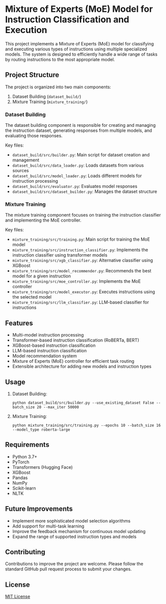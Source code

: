 # Mixture of Experts (MoE) Model for Instruction Classification and Execution

This project implements a Mixture of Experts (MoE) model for classifying and executing various types of instructions using multiple specialized models. The system is designed to efficiently handle a wide range of tasks by routing instructions to the most appropriate model.

## Project Structure

The project is organized into two main components:

1. Dataset Building (`dataset_build/`)
2. Mixture Training (`mixture_training/`)

### Dataset Building

The dataset building component is responsible for creating and managing the instruction dataset, generating responses from multiple models, and evaluating those responses.

Key files:
- `dataset_build/src/builder.py`: Main script for dataset creation and management
- `dataset_build/src/data_loader.py`: Loads datasets from various sources
- `dataset_build/src/model_loader.py`: Loads different models for instruction processing
- `dataset_build/src/evaluator.py`: Evaluates model responses
- `dataset_build/src/dataset_builder.py`: Manages the dataset structure

### Mixture Training

The mixture training component focuses on training the instruction classifier and implementing the MoE controller.

Key files:
- `mixture_training/src/training.py`: Main script for training the MoE model
- `mixture_training/src/instruction_classifier.py`: Implements the instruction classifier using transformer models
- `mixture_training/src/xgb_classifier.py`: Alternative classifier using XGBoost
- `mixture_training/src/model_recommender.py`: Recommends the best model for a given instruction
- `mixture_training/src/moe_controller.py`: Implements the MoE controller
- `mixture_training/src/model_executor.py`: Executes instructions using the selected model
- `mixture_training/src/llm_classifier.py`: LLM-based classifier for instructions

## Features

- Multi-model instruction processing
- Transformer-based instruction classification (RoBERTa, BERT)
- XGBoost-based instruction classification
- LLM-based instruction classification
- Model recommendation system
- Mixture of Experts (MoE) controller for efficient task routing
- Extensible architecture for adding new models and instruction types

## Usage

1. Dataset Building:
   ```
   python dataset_build/src/builder.py --use_existing_dataset False --batch_size 20 --max_iter 50000
   ```

2. Mixture Training:
   ```
   python mixture_training/src/training.py --epochs 10 --batch_size 16 --model_type roberta-large
   ```

## Requirements

- Python 3.7+
- PyTorch
- Transformers (Hugging Face)
- XGBoost
- Pandas
- NumPy
- Scikit-learn
- NLTK

## Future Improvements

- Implement more sophisticated model selection algorithms
- Add support for multi-task learning
- Improve the feedback mechanism for continuous model updating
- Expand the range of supported instruction types and models

## Contributing

Contributions to improve the project are welcome. Please follow the standard GitHub pull request process to submit your changes.

## License

[MIT License](LICENSE)
